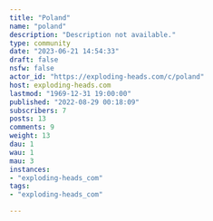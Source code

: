 ```yaml
---
title: "Poland" 
name: "poland"
description: "Description not available."
type: community
date: "2023-06-21 14:54:33"
draft: false
nsfw: false
actor_id: "https://exploding-heads.com/c/poland"
host: exploding-heads.com
lastmod: "1969-12-31 19:00:00"
published: "2022-08-29 00:18:09"
subscribers: 7
posts: 13
comments: 9
weight: 13
dau: 1
wau: 1
mau: 3
instances:
- "exploding-heads_com"
tags: 
- "exploding-heads_com"

---
```

